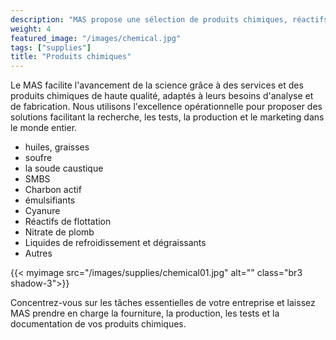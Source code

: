 ```yaml
---
description: "MAS propose une sélection de produits chimiques, réactifs, lubrifiants, d'équipements, de mobilier, d'instrumentation et de services"
weight: 4
featured_image: "/images/chemical.jpg"
tags: ["supplies"]
title: "Produits chimiques"
---
```

Le MAS facilite l'avancement de la science grâce à des services et des produits chimiques de haute qualité, adaptés à leurs besoins d'analyse et de fabrication. Nous utilisons l'excellence opérationnelle pour proposer des solutions facilitant la recherche, les tests, la production et le marketing dans le monde entier.

- huiles, graisses
- soufre
- la soude caustique
- SMBS
- Charbon actif
- émulsifiants
- Cyanure
- Réactifs de flottation
- Nitrate de plomb
- Liquides de refroidissement et dégraissants
- Autres

{{< myimage src="/images/supplies/chemical01.jpg" alt="" class="br3 shadow-3">}}

Concentrez-vous sur les tâches essentielles de votre entreprise et laissez MAS prendre en charge la fourniture, la production, les tests et la documentation de vos produits chimiques.
